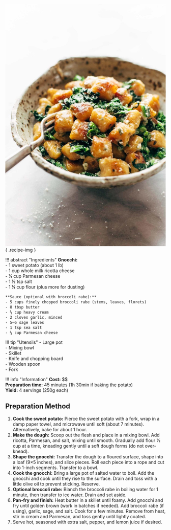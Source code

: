 ![Gnocchi Sweet Potato](../images/gnocchi-sweet-potato.jpg){ .recipe-img }

!!! abstract "Ingredients"
    **Gnocchi:**  
    - 1 sweet potato (about 1 lb)  
    - 1 cup whole milk ricotta cheese  
    - ¼ cup Parmesan cheese  
    - 1 ½ tsp salt  
    - 1 ¼ cup flour (plus more for dusting)  

    **Sauce (optional with broccoli rabe):**  
    - 5 cups finely chopped broccoli rabe (stems, leaves, florets)  
    - 8 tbsp butter  
    - ⅓ cup heavy cream  
    - 2 cloves garlic, minced  
    - 5–6 sage leaves  
    - 1 tsp sea salt  
    - ¼ cup Parmesan cheese  

!!! tip "Utensils"
    - Large pot  
    - Mixing bowl  
    - Skillet  
    - Knife and chopping board  
    - Wooden spoon  
    - Fork  

!!! info "Information"
    **Cost:** $$  
    **Preparation time:** 45 minutes (1h 30min if baking the potato)  
    **Yield:** 4 servings (250g each)  

## Preparation Method

1. **Cook the sweet potato:** Pierce the sweet potato with a fork, wrap in a damp paper towel, and microwave until soft (about 7 minutes). Alternatively, bake for about 1 hour.  
2. **Make the dough:** Scoop out the flesh and place in a mixing bowl. Add ricotta, Parmesan, and salt, mixing until smooth. Gradually add flour ½ cup at a time, kneading gently until a soft dough forms (do not over-knead).  
3. **Shape the gnocchi:** Transfer the dough to a floured surface, shape into a loaf (9×5 inches), and slice pieces. Roll each piece into a rope and cut into 1-inch segments. Transfer to a bowl.  
4. **Cook the gnocchi:** Bring a large pot of salted water to boil. Add the gnocchi and cook until they rise to the surface. Drain and toss with a little olive oil to prevent sticking. Reserve.  
5. **Optional broccoli rabe:** Blanch the broccoli rabe in boiling water for 1 minute, then transfer to ice water. Drain and set aside.  
6. **Pan-fry and finish:** Heat butter in a skillet until foamy. Add gnocchi and fry until golden brown (work in batches if needed). Add broccoli rabe (if using), garlic, sage, and salt. Cook for a few minutes. Remove from heat, stir in cream and Parmesan, and toss gently until lightly coated.  
7. Serve hot, seasoned with extra salt, pepper, and lemon juice if desired.  